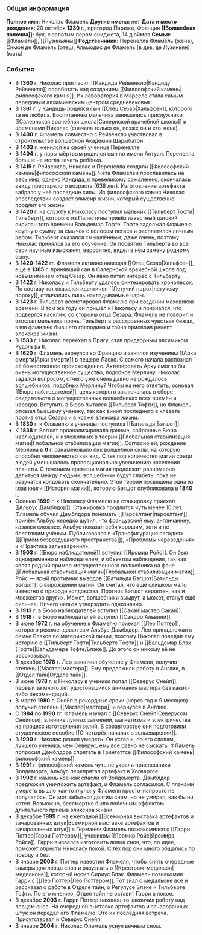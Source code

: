 ### Общая информация
**Полное имя:** Николас Фламель
**Другие имена:** нет
**Дата и место рождения:** 20 октября **1330** г., пригород Парижа, Франция
**[[Волшебная палочка]]:** бук, с золотым пером сниджета, 14 дюймов
**Семья:** [[Фламели]], [[Лузиньяны]]
**Родственники:** Перенелла Фламель (жена), Симон де Фламель (отец), Альмодис де Фламель [в дев. де Лузиньян] (мать)

### События
- В **1360** г. Николас пригласил [[Кандида Рейвенкло|Кандиду Рейвенкло]] поработать над созданием [[Философский камень|философского камня]]. Их лаборатория в Марселе стала самым передовым алхимическим центром средневековья.
- В **1361** г. у Кандиды родился сын [[Отец Сезар|Хальфсен]], которого та не любила. Воспитанием мальчика занимались прислужники [[Салернская врачебная школа|Салернской врачебной школы]] и временами Николас (сначала только он, позже он и его жена).
- В **1400** г. Фламель совместно с Рейвенкло участвовал в строительстве волшебной Академии Шармбатон.
- В **1403** г. женился на своей ученице Перенелле.
- В **1404** г. у пары мёртвым родился сын по имени Антуан. Перенелла больше не могла зачать ребёнка.
- В **1415** г. Рейвенкло, Николас и Перенелла создали [[Философский камень|философский камень]]. Чета Фламелей прославилась на весь мир, однако Кандида, к превеликому сожалению, скончалась ввиду престарелого возраста (638 лет). Изготовление артефакта забрало у неё последние силы. Из философского камня Николас впоследствии создаст эликсир жизни, который существенно продлит его жизнь.
- В **1420** г. на службу к Николасу поступил мальчик [[Тильберт Тофти|Тильберт]], которого из Палестины привёз известный датский скрипач того времени Вальдемар Тофте. Тофте задолжал Фламелю крупную сумму за смычок с волосом пегаса и расплатился личным рабом. Тильберт оказался смышлённым, даже очень, поэтому Николас принялся за его обучение. Он посвятил Тильберта во все свои научные изыскания, верооятно, видел в нём замену родному сыну.
- В **1420-1422** гг. Фламеля активно навещал [[Отец Сезар|Хальфсен]], ещё в **1385** г. принявший сан в Салернской врачебной школе под новым именем отец Сезар. Он явно питал интерес с Тильберту.
- В **1422** г. Николасу и Тильберту удалось синтезировать хронопесок. По составу тот оказался идентичен [[Летучий порох|летучему пороху]], отличались лишь накладываемые чары.
- В **1423** г. Тильберт ассистировал Фламелю при создании маховиков времени. В том же году он пришёл к Николасу и признался, что подвергся насилию со стороны отца Сезара. Фламель не поверил и отослал мальчика прочь. Тильберт в расстроенных чувствах бежал, взяв фамилию бывшего господина и тайно присвоив рецепт элексира жизни.
- В **1583** г. Николас переехал в Прагу, став придворным алхимиком Рудольфа II.
- В **1620** г. Фламель вернулся во Францию и занялся изучением [[Арка смерти|Арки смерти]] в пещере Ласко. С самого начала распознал её божественное происхождение. Активировать Арку смогло бы очень могущественное существо, подобное Мерлину. Николас задался вопросом, отчего уже очень давно не рождалось волшебников, подобных Мерлину? Чтобы на него ответить, основал [[Бюро наблюдателей]], цель которого заключалась в сборе свидетельств о могущественных волшебниках всех времён и народов. Вступить в Бюро пытался [[Тильберт Тофти]], но Фламель отказал бывшему ученику, так как винил последнего в клевете против отца Сезара и в краже эликсира жизни.
- В **1830** г. к Фламелю в ученицы поступила [[Батильда Бэгшот]].
- К **1838** г. Бэгшот проанализировала данные, собранные Бюро наблюдателей, и изложила их в теории [[Глобальная стабилизация магии|Глобальной стабилизации магии]]. Согласно ей, рождение Мерлина в **0** г. ознаменовало пик волшебной силы, на которую способно человечество как вид. С тех пор количество магии среди людей уменьшалось пропорционально увеличению населения планеты. С течением времени магия продолжит равномерно делиться между людьми, волшебники будут слабеть, пока не разучатся колдовать окончательно. Этой теории посвящена одна из глав книги [[История магии]], которую Бэгшот опубликовала в **1840** г.
- Осенью **1899** г. к Николасу Фламелю на стажировку приехал [[Альбус Дамблдор]]. Стажировка продлится чуть менее 10 лет. Фламель обучил Дамблдора понимать [[Парселтанг|парселтанг]], причём Альбус нередко шутил, что французский ему, англичанину, казался сложнее. Альбус показал себя хорошим, хотя и не блестящим учёным. Публиковался в «Трансфигурация сегодня» ([[Приём безвоздушного пространства]]), «Проблемы чароведения» и «Практика зельеварения».
- В **1903** г. [[Бюро наблюдателей]] вступил [[Яромир Ройс]]. Он был одновременно и наблюдателем, и объектом наблюдения, так как являл редкий пример могущественного волшебника на фоне [[Глобальная стабилизация магии|Глобальной стабилизации магии]]. Ройс — ярый противник выводов [[Батильда Бэгшот|Батильды Бэгшот]] о вырождении магии. Он считал, что ещё слишком мало известно о природе колдовства. Прогноз Бэгшот вероятен, как и множество других. Может, волшебники вымрут, а может, станут ещё сильнее. Ничего нельзя утверждать однозначно.
- В **1913** г. в Бюро наблюдателей вступил [[Сакаи|мастер Сакаи]].
- В **1918** г. в Бюро наблюдателей вступил [[Сандро Альвини]].
- В июне **1972** г. на обучение к Фламелю приехал [[Лео Поттер]], которого рекомендовал сам Альбус Дамблдор. Лео принадлежал к семье Блэков по материнской линии, поэтому Николас поведал ему историю о [[Тильберт Тофти|Тильберте Тофти]] и [[Вальдемар Блэк (Тофте)|Вальдамере Тофте/Блэке]]. До этого он никому её не рассказывал.
- В декабре **1976** г. Лео закончил обучение у Фламеля, получив степень [[Мастер|мастера]]. Ему предложили работу в Англии, в [[Отдел тайн|Отделе тайн]].
- В июне **1978** г. к Николасу в ученики попал [[Северус Снейп]], первый за много лет удостоившийся внимания мастера без каких-либо рекомендаций.
- В марте **1980** г. Снейп в рекордные сроки (через год и 9 месяцев) получил степень [[Мастер|мастера]] и вернулся в Англию.
- С **1984** по **1990** гг. Фламель изучал с [[Северус Снейп|Северусом Снейпом]] влияние лунных затмений, магнетизма и электричества на процесс изготовления зелий. В сооавторстве они подготовили студенческое пособие [[О четырёх началах в зельеварении]].
- В **1990** г. Николас решил умереть. Он устал и, по его словам, лучшего ученика, чем Северус, ему всё равно не сыскать. ФЛамель попросил Дамблдора спрятать в Гринготтсе [[Философский камень|философский камень]].
- В **1991** г. философский камень чуть не украли приспешники Волдеморта, Альбус перепрятал артефакт в Хогвартсе.
- В **1992** г. камень кое-как спасли от Волдеморта. Дамблдор предложил уничтожить артефакт, и Фламель согласился. С планами умереть вышло как-то глупо: у Фламеля просто-напросто не получалось. Он мог забыться долгим сном, но не умирал, как бы ни хотел. Возможно, бессмертие было побочным эффектом длительного приёма эликсира жизни.
- В декабре **1999** г. на ежегодной [[Всемирная выставка артефактов и зачарованных штук|Всемирной выставке артефактов и зачарованных штук]] в Германии Фламель познакомился с [[Гарри Поттер|Гарри Поттером]], учеником [[Яромир Ройс|Яромира Ройса]]. Гарри вызвался изготовить ловца снов, что, по идее, поможет обрести Николасу покой. С тех пор они много общались по поводу и без.
- В январе **2003** г. Поттер навестил  Фламеля, чтобы снять очередные замеры для ловца снов и разузнать о [[Крестраж-медальон|медельоне]], который носил Сириус Блэк. Фламель познакомил Гарри с [[Лео Поттер|Лео Поттером]]. Тот знал о медальоне всё и рассказал о работе в Отделе тайн, о Регулусе Блэке и Тильберте Тофти. По его мнению, Отдел тайн не оставит Гарри в покое.
- В декабре **2003** г. Гарри Поттер наконец-то закончил работу над ловцом снов. На очередной выставке артефактов и зачарованных штук он передал его Фламелю. Это их последняя встреча. Присутствовал и Северус Снейп.
- В январе **2004** г. Николас Фламель уснул вечным сном.


